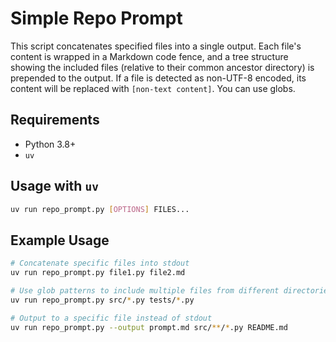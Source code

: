 # Simple Repo Prompt

This script concatenates specified files into a single output. Each file's content is wrapped in a Markdown code fence, and a tree structure showing the included files (relative to their common ancestor directory) is prepended to the output. If a file is detected as non-UTF-8 encoded, its content will be replaced with `[non-text content]`. You can use globs.

## Requirements

- Python 3.8+
- `uv`


## Usage with `uv`

```bash
uv run repo_prompt.py [OPTIONS] FILES...
```

## Example Usage

```bash
# Concatenate specific files into stdout
uv run repo_prompt.py file1.py file2.md

# Use glob patterns to include multiple files from different directories
uv run repo_prompt.py src/*.py tests/*.py

# Output to a specific file instead of stdout
uv run repo_prompt.py --output prompt.md src/**/*.py README.md
```
